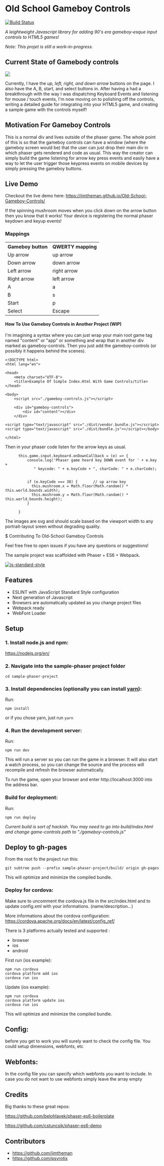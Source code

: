 


# Old School Gameboy Controls 

[![Build Status](https://travis-ci.org/JimTheMan/Old-School-Gameboy-Controls.svg?branch=master)](https://travis-ci.org/JimTheMan/Old-School-Gameboy-Controls)

_A leightweight Javascript library for adding 90's era gameboy-esque input controls to HTML5 games!_


_Note: This projet is still a work-in-progress._


## Current State of Gamebody controls

<img src="./gameboy-controls_3-31-18.png"/>

Currently, I have the _up, left, right, and down arrow_ buttons on the page. I also  have the A, B, start, and select buttons in. After having a had a breakthrough with the way I was dispatching Keyboard Events and listening for mouse / touch events, I'm now moving on to polishing off the controls, writing a detailed guide for integrating into your HTML5 game, and creating a sample game with the controls myself!


## Motivation For Gameboy Controls
This is a normal div and lives outside of the phaser game.
The whole point of this is so that the gameboy controls can have a window (where the gameboy screen would be) that the user
can just drop their main div in which phaser gets rendered and code as usual. This way the creator can simply build
the game listening for arrow key press events and easily have a way to let the user trigger those keypress events on 
mobile devices by simply pressing the gameboy buttons.

## Live Demo
Checkout the live demo here: https://jimtheman.github.io/Old-School-Gameboy-Controls/

If the spinning mushroom moves when you click down on the arrow button then you know that it works! Your device is registering the normal phaser keydown and keyup events!


### Mappings
<table>
    <tr><th>Gameboy button</th><th>QWERTY mapping</th></tr>
    <tr><td>Up arrow</td><td>up arrow</td></tr>
    <tr><td>Down arrow</td><td>down arrow</td></tr>
    <tr><td>Left arrow</td><td>right arrow</td></tr>
    <tr><td>Right arrow</td><td>left arrow</td></tr>
    <tr><td>A</td><td>a</td></tr>
    <tr><td>B</td><td>s</td></tr>
    <tr><td>Start</td><td>p</td></tr>
    <tr><td>Select</td><td>Escape</td></tr>
</table>


#### How To Use Gameboy Controls in Another Project (WIP)
I'm imagining a syntax where you can just wrap your main root game tag named "content" or "app" or something and wrap that in
another div marked as gameboy-controls. Then you just add the gameboy-controls (or possibly it happens behind the scenes).

```
<!DOCTYPE html>
<html lang="en">

<head>
    <meta charset="UTF-8">
    <title>Example Of Simple Index.Html With Game Controls/title>
</head>

<body>
    <script src="./gameboy-controls.js"></script>

    <div id="gameboy-controls">
        <div id="content"></div>
    </div>

<script type="text/javascript" src="./dist/vendor.bundle.js"></script><script type="text/javascript" src="./dist/bundle.js"></script></body>

</html>

```


Then in your phaser code listen for the arrow keys as usual.

```
      this.game.input.keyboard.onDownCallback = (e) => {
          console.log('Phaser game heard key DOWN event for ' + e.key +
             " keycode: " + e.keyCode + ", charCode: " + e.charCode);

          
          if (e.keyCode === 38) {       // up arrow key
            this.mushroom.x = Math.floor(Math.random() * this.world.bounds.width);
            this.mushroom.y = Math.floor(Math.random() * this.world.bounds.height);
          }

      }
```



The images are svg and should scale based on the viewport width to any portrait-layout sreen without degrading quality. 


$ Contributing To Old-School Gameboy Controls

Feel free free to open issues if you have any questions or suggestions!

The sample project was scaffolded with Phaser + ES6 + Webpack.

[![js-standard-style](https://cdn.rawgit.com/feross/standard/master/badge.svg)](https://github.com/feross/standard)


## Features
- ESLINT with JavaScript Standard Style configuration
- Next generation of Javascript
- Browsers are automatically updated as you change project files
- Webpack ready
- WebFont Loader


## Setup

### 1. Install node.js and npm:

https://nodejs.org/en/


### 2. Navigate into the sample-phaser project folder

`cd sample-phaser-project`


### 3. Install dependencies (optionally you can install [yarn](https://yarnpkg.com/)):

Run:

```npm install``` 

or if you chose yarn, just run ```yarn```


### 4. Run the development server:

Run:

```npm run dev```

This will run a server so you can run the game in a browser. It will also start a watch process, so you can change the source and the process will recompile and refresh the browser automatically.

To run the game, open your browser and enter http://localhost:3000 into the address bar.


### Build for deployment:

Run:

```npm run deploy```


_Current build is sort of hackish. You may need to go into build/index.html and change game-controls path to "./gameboy-controls.js"_


## Deploy to gh-pages

From the root fo the project run this:

`git subtree push --prefix sample-phaser-project/build/ origin gh-pages`

This will optimize and minimize the compiled bundle.

### Deploy for cordova:
Make sure to uncomment the cordova.js file in the src/index.html and to update config.xml with your informations. (name/description...)

More informations about the cordova configuration:
https://cordova.apache.org/docs/en/latest/config_ref/

There is 3 platforms actually tested and supported : 
- browser
- ios
- android

First run (ios example):

```
npm run cordova
cordova platform add ios
cordova run ios
```

Update (ios example):

```
npm run cordova
cordova platform update ios
cordova run ios
```

This will optimize and minimize the compiled bundle.

## Config:
before you get to work you will surely want to check the config file. You could setup dimensions, webfonts, etc

## Webfonts:
In the config file you can specify which webfonts you want to include. In case you do not want to use webfonts simply leave the array empty

## Credits
Big thanks to these great repos:

https://github.com/belohlavek/phaser-es6-boilerplate

https://github.com/cstuncsik/phaser-es6-demo

## Contributors

- https://github.com/jimtheman
- https://github.com/psyrotix
